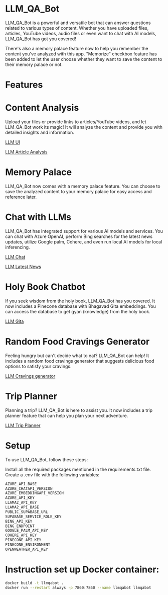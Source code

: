 # LLM_QA_Bot

LLM_QA_Bot is a powerful and versatile bot that can answer questions related to various types of content. Whether you have uploaded files, articles, YouTube videos, audio files or even want to chat with AI models, LLM_QA_Bot has got you covered! 

There's also a memory palace feature now to help you remember the content you've analyzed with this app. "Memorize" checkbox feature has been added to let the user choose whether they want to save the content to their memory palace or not.

# Features

# Content Analysis
Upload your files or provide links to articles/YouTube videos, and let LLM_QA_Bot work its magic! It will analyze the content and provide you with detailed insights and information.

[LLM UI](screenshots/ui.png)

[LLM Article Analysis](screenshots/articleanalysis.png)

# Memory Palace
LLM_QA_Bot now comes with a memory palace feature. You can choose to save the analyzed content to your memory palace for easy access and reference later.

# Chat with LLMs
LLM_QA_Bot has integrated support for various AI models and services. You can chat with Azure OpenAI, perform Bing searches for the latest news updates, utilize Google palm, Cohere, and even run local AI models for local inferencing.

[LLM Chat](screenshots/palm.png)

[LLM Latest News](screenshots/news.png)

# Holy Book Chatbot
If you seek wisdom from the holy book, LLM_QA_Bot has you covered. It now includes a Pinecone database with Bhagavad Gita embeddings. You can access the database to get gyan (knowledge) from the holy book.

[LLM Gita](screenshots/gita.png)

# Random Food Cravings Generator
Feeling hungry but can't decide what to eat? LLM_QA_Bot can help! It includes a random food cravings generator that suggests delicious food options to satisfy your cravings.

[LLM Cravings generator](screenshots/cravings.png)

# Trip Planner
Planning a trip? LLM_QA_Bot is here to assist you. It now includes a trip planner feature that can help you plan your next adventure.

[LLM Trip Planner](screenshots/cityplanner.png)

# Setup
To use LLM_QA_Bot, follow these steps:

Install all the required packages mentioned in the requirements.txt file.
Create a .env file with the following variables:

```bash
AZURE_API_BASE
AZURE_CHATAPI_VERSION
AZURE_EMBEDDINGAPI_VERSION
AZURE_API_KEY
LLAMA2_API_KEY
LLAMA2_API_BASE
PUBLIC_SUPABASE_URL
SUPABASE_SERVICE_ROLE_KEY
BING_API_KEY
BING_ENDPOINT
GOOGLE_PALM_API_KEY
COHERE_API_KEY
PINECONE_API_KEY
PINECONE_ENVIRONMENT
OPENWEATHER_API_KEY
```

# Instruction set up Docker container:

```bash
docker build -t llmqabot .
docker run --restart always -p 7860:7860 --name llmqabot llmqabot
```
